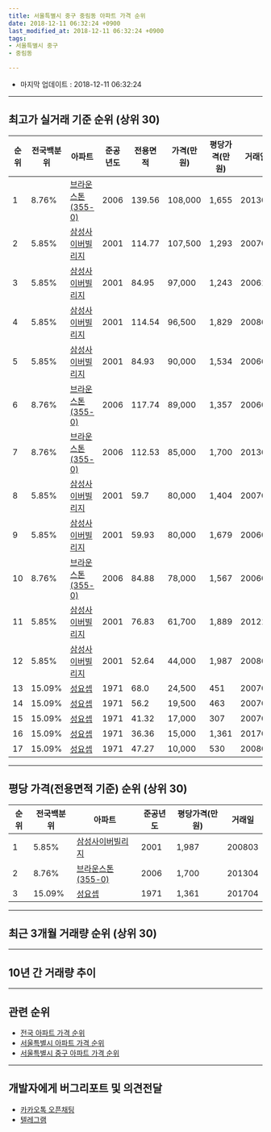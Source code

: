 ```yaml
---
title: 서울특별시 중구 중림동 아파트 가격 순위
date: 2018-12-11 06:32:24 +0900
last_modified_at: 2018-12-11 06:32:24 +0900
tags:
- 서울특별시 중구
- 중림동

---
```


* 마지막 업데이트 : 2018-12-11 06:32:24

---

## 최고가 실거래 기준 순위 (상위 30)


|순위|전국백분위|아파트|준공년도|전용면적|가격(만원)|평당가격(만원)|거래일|
|---|---|---|---|---|---|---|---|
|1|8.76%|[브라운스톤(355-0)](https://search.naver.com/search.naver?query=%EC%84%9C%EC%9A%B8%ED%8A%B9%EB%B3%84%EC%8B%9C+%EC%A4%91%EA%B5%AC+%EC%A4%91%EB%A6%BC%EB%8F%99+%EB%B8%8C%EB%9D%BC%EC%9A%B4%EC%8A%A4%ED%86%A4%28355-0%29)|2006|139.56|108,000|1,655|201307|
|2|5.85%|[삼성사이버빌리지](https://search.naver.com/search.naver?query=%EC%84%9C%EC%9A%B8%ED%8A%B9%EB%B3%84%EC%8B%9C+%EC%A4%91%EA%B5%AC+%EC%A4%91%EB%A6%BC%EB%8F%99+%EC%82%BC%EC%84%B1%EC%82%AC%EC%9D%B4%EB%B2%84%EB%B9%8C%EB%A6%AC%EC%A7%80)|2001|114.77|107,500|1,293|200707|
|3|5.85%|[삼성사이버빌리지](https://search.naver.com/search.naver?query=%EC%84%9C%EC%9A%B8%ED%8A%B9%EB%B3%84%EC%8B%9C+%EC%A4%91%EA%B5%AC+%EC%A4%91%EB%A6%BC%EB%8F%99+%EC%82%BC%EC%84%B1%EC%82%AC%EC%9D%B4%EB%B2%84%EB%B9%8C%EB%A6%AC%EC%A7%80)|2001|84.95|97,000|1,243|200612|
|4|5.85%|[삼성사이버빌리지](https://search.naver.com/search.naver?query=%EC%84%9C%EC%9A%B8%ED%8A%B9%EB%B3%84%EC%8B%9C+%EC%A4%91%EA%B5%AC+%EC%A4%91%EB%A6%BC%EB%8F%99+%EC%82%BC%EC%84%B1%EC%82%AC%EC%9D%B4%EB%B2%84%EB%B9%8C%EB%A6%AC%EC%A7%80)|2001|114.54|96,500|1,829|200801|
|5|5.85%|[삼성사이버빌리지](https://search.naver.com/search.naver?query=%EC%84%9C%EC%9A%B8%ED%8A%B9%EB%B3%84%EC%8B%9C+%EC%A4%91%EA%B5%AC+%EC%A4%91%EB%A6%BC%EB%8F%99+%EC%82%BC%EC%84%B1%EC%82%AC%EC%9D%B4%EB%B2%84%EB%B9%8C%EB%A6%AC%EC%A7%80)|2001|84.93|90,000|1,534|200606|
|6|8.76%|[브라운스톤(355-0)](https://search.naver.com/search.naver?query=%EC%84%9C%EC%9A%B8%ED%8A%B9%EB%B3%84%EC%8B%9C+%EC%A4%91%EA%B5%AC+%EC%A4%91%EB%A6%BC%EB%8F%99+%EB%B8%8C%EB%9D%BC%EC%9A%B4%EC%8A%A4%ED%86%A4%28355-0%29)|2006|117.74|89,000|1,357|200609|
|7|8.76%|[브라운스톤(355-0)](https://search.naver.com/search.naver?query=%EC%84%9C%EC%9A%B8%ED%8A%B9%EB%B3%84%EC%8B%9C+%EC%A4%91%EA%B5%AC+%EC%A4%91%EB%A6%BC%EB%8F%99+%EB%B8%8C%EB%9D%BC%EC%9A%B4%EC%8A%A4%ED%86%A4%28355-0%29)|2006|112.53|85,000|1,700|201304|
|8|5.85%|[삼성사이버빌리지](https://search.naver.com/search.naver?query=%EC%84%9C%EC%9A%B8%ED%8A%B9%EB%B3%84%EC%8B%9C+%EC%A4%91%EA%B5%AC+%EC%A4%91%EB%A6%BC%EB%8F%99+%EC%82%BC%EC%84%B1%EC%82%AC%EC%9D%B4%EB%B2%84%EB%B9%8C%EB%A6%AC%EC%A7%80)|2001|59.7|80,000|1,404|200705|
|9|5.85%|[삼성사이버빌리지](https://search.naver.com/search.naver?query=%EC%84%9C%EC%9A%B8%ED%8A%B9%EB%B3%84%EC%8B%9C+%EC%A4%91%EA%B5%AC+%EC%A4%91%EB%A6%BC%EB%8F%99+%EC%82%BC%EC%84%B1%EC%82%AC%EC%9D%B4%EB%B2%84%EB%B9%8C%EB%A6%AC%EC%A7%80)|2001|59.93|80,000|1,679|200601|
|10|8.76%|[브라운스톤(355-0)](https://search.naver.com/search.naver?query=%EC%84%9C%EC%9A%B8%ED%8A%B9%EB%B3%84%EC%8B%9C+%EC%A4%91%EA%B5%AC+%EC%A4%91%EB%A6%BC%EB%8F%99+%EB%B8%8C%EB%9D%BC%EC%9A%B4%EC%8A%A4%ED%86%A4%28355-0%29)|2006|84.88|78,000|1,567|200603|
|11|5.85%|[삼성사이버빌리지](https://search.naver.com/search.naver?query=%EC%84%9C%EC%9A%B8%ED%8A%B9%EB%B3%84%EC%8B%9C+%EC%A4%91%EA%B5%AC+%EC%A4%91%EB%A6%BC%EB%8F%99+%EC%82%BC%EC%84%B1%EC%82%AC%EC%9D%B4%EB%B2%84%EB%B9%8C%EB%A6%AC%EC%A7%80)|2001|76.83|61,700|1,889|201210|
|12|5.85%|[삼성사이버빌리지](https://search.naver.com/search.naver?query=%EC%84%9C%EC%9A%B8%ED%8A%B9%EB%B3%84%EC%8B%9C+%EC%A4%91%EA%B5%AC+%EC%A4%91%EB%A6%BC%EB%8F%99+%EC%82%BC%EC%84%B1%EC%82%AC%EC%9D%B4%EB%B2%84%EB%B9%8C%EB%A6%AC%EC%A7%80)|2001|52.64|44,000|1,987|200803|
|13|15.09%|[성요셉](https://search.naver.com/search.naver?query=%EC%84%9C%EC%9A%B8%ED%8A%B9%EB%B3%84%EC%8B%9C+%EC%A4%91%EA%B5%AC+%EC%A4%91%EB%A6%BC%EB%8F%99+%EC%84%B1%EC%9A%94%EC%85%89)|1971|68.0|24,500|451|200703|
|14|15.09%|[성요셉](https://search.naver.com/search.naver?query=%EC%84%9C%EC%9A%B8%ED%8A%B9%EB%B3%84%EC%8B%9C+%EC%A4%91%EA%B5%AC+%EC%A4%91%EB%A6%BC%EB%8F%99+%EC%84%B1%EC%9A%94%EC%85%89)|1971|56.2|19,500|463|200703|
|15|15.09%|[성요셉](https://search.naver.com/search.naver?query=%EC%84%9C%EC%9A%B8%ED%8A%B9%EB%B3%84%EC%8B%9C+%EC%A4%91%EA%B5%AC+%EC%A4%91%EB%A6%BC%EB%8F%99+%EC%84%B1%EC%9A%94%EC%85%89)|1971|41.32|17,000|307|200704|
|16|15.09%|[성요셉](https://search.naver.com/search.naver?query=%EC%84%9C%EC%9A%B8%ED%8A%B9%EB%B3%84%EC%8B%9C+%EC%A4%91%EA%B5%AC+%EC%A4%91%EB%A6%BC%EB%8F%99+%EC%84%B1%EC%9A%94%EC%85%89)|1971|36.36|15,000|1,361|201704|
|17|15.09%|[성요셉](https://search.naver.com/search.naver?query=%EC%84%9C%EC%9A%B8%ED%8A%B9%EB%B3%84%EC%8B%9C+%EC%A4%91%EA%B5%AC+%EC%A4%91%EB%A6%BC%EB%8F%99+%EC%84%B1%EC%9A%94%EC%85%89)|1971|47.27|10,000|530|200801|


---

## 평당 가격(전용면적 기준) 순위 (상위 30)


|순위|전국백분위|아파트|준공년도|평당가격(만원)|거래일|
|---|---|---|---|---|---|
|1|5.85%|[삼성사이버빌리지](https://search.naver.com/search.naver?query=%EC%84%9C%EC%9A%B8%ED%8A%B9%EB%B3%84%EC%8B%9C+%EC%A4%91%EA%B5%AC+%EC%A4%91%EB%A6%BC%EB%8F%99+%EC%82%BC%EC%84%B1%EC%82%AC%EC%9D%B4%EB%B2%84%EB%B9%8C%EB%A6%AC%EC%A7%80)|2001|1,987|200803|
|2|8.76%|[브라운스톤(355-0)](https://search.naver.com/search.naver?query=%EC%84%9C%EC%9A%B8%ED%8A%B9%EB%B3%84%EC%8B%9C+%EC%A4%91%EA%B5%AC+%EC%A4%91%EB%A6%BC%EB%8F%99+%EB%B8%8C%EB%9D%BC%EC%9A%B4%EC%8A%A4%ED%86%A4%28355-0%29)|2006|1,700|201304|
|3|15.09%|[성요셉](https://search.naver.com/search.naver?query=%EC%84%9C%EC%9A%B8%ED%8A%B9%EB%B3%84%EC%8B%9C+%EC%A4%91%EA%B5%AC+%EC%A4%91%EB%A6%BC%EB%8F%99+%EC%84%B1%EC%9A%94%EC%85%89)|1971|1,361|201704|


---

## 최근 3개월 거래량 순위 (상위 30)


<div style="width:100%;">
    <canvas id="deal_count_ranking" height="250"></canvas>
</div>


<script>
new Chart(document.getElementById("deal_count_ranking"), {
    type: 'horizontalBar',
    data: {
        labels: ['삼성사이버빌리지', '성요셉'],
        datasets: [{
            label: '실거래 수',
            data: [2, 1],
            borderColor: "rgba(255, 0, 128, 1)",
            backgroundColor: "rgba(255, 0, 128, 0.5)",
            fill: false,
        }]
    },
    options: {
        responsive: true,
        title: {
            display: true,
            text: '최근 3개월 거래량 순위'
        },
        tooltips: {
            mode: 'index',
            intersect: false,
            callbacks: {
                title: function(tooltipItems, data) {
                    return "실거래 수:";
                },
                label: function(tooltipItem, data) {
                    return data.labels[tooltipItem.index] + ": " + tooltipItem.xLabel;
                }
            }
        },
        hover: {
            mode: 'nearest',
            intersect: true
        },
        scales: {
            xAxes: [{
                display: true,
                scaleLabel: {
                    display: true,
                    labelString: '실거래 수'
                },
                ticks: {
                    suggestedMin: 0,
                }
            }],
            yAxes: [{
                display: true,
                ticks: {
                    autoSkip: false,
                    callback: function(value, index, values) {
                        if (value.length > 15)
                            return value.substr(0, 13) + "...";
                        else
                            return value;
                    }
                },
                scaleLabel: {
                    display: false,
                }
            }]
        }
    }
});

</script>


---

## 10년 간 거래량 추이


<div style="width:100%;">
    <canvas id="deal_progress" height="250"></canvas>
</div>

<script>
new Chart(document.getElementById("deal_progress"), {
    type: 'line',
    data: {
        labels: ['200812','200901','200902','200903','200904','200905','200906','200907','200908','200909','200910','200911','200912','201001','201002','201003','201004','201005','201006','201007','201008','201009','201010','201011','201012','201101','201102','201103','201104','201105','201106','201107','201108','201109','201110','201111','201112','201201','201202','201203','201204','201205','201206','201207','201208','201209','201210','201211','201212','201301','201302','201303','201304','201305','201306','201307','201308','201309','201310','201311','201312','201401','201402','201403','201404','201405','201406','201407','201408','201409','201410','201411','201412','201501','201502','201503','201504','201505','201506','201507','201508','201509','201510','201511','201512','201601','201602','201603','201604','201605','201606','201607','201608','201609','201610','201611','201612','201701','201702','201703','201704','201705','201706','201707','201708','201709','201710','201711','201712','201801','201802','201803','201804','201805','201806','201807','201808','201809','201810','201811','201812'],
        datasets: [{
            label: '실거래 수',
            pointRadius: 1,
            data: [0, 3, 0, 3, 6, 2, 2, 0, 0, 5, 1, 2, 2, 0, 4, 1, 0, 0, 0, 0, 0, 3, 0, 2, 2, 2, 2, 1, 1, 1, 2, 4, 2, 0, 1, 3, 0, 1, 2, 0, 1, 1, 0, 0, 1, 1, 3, 1, 1, 1, 0, 4, 4, 2, 3, 1, 1, 3, 2, 3, 3, 3, 3, 0, 4, 2, 1, 1, 0, 5, 3, 1, 5, 5, 3, 11, 6, 1, 7, 8, 4, 11, 9, 5, 3, 6, 5, 9, 7, 10, 7, 7, 7, 4, 8, 5, 3, 3, 2, 3, 7, 8, 5, 3, 1, 7, 3, 1, 5, 8, 3, 2, 5, 2, 1, 4, 3, 1, 2, 1, 0],
            borderColor: "rgba(255, 201, 14, 1)",
            backgroundColor: "rgba(255, 201, 14, 0.5)",
            fill: true,
        }]
    },
    options: {
        responsive: true,
        title: {
            display: true,
            text: '10년간 거래량 추이'
        },
        tooltips: {
            mode: 'index',
            intersect: false,
        },
        hover: {
            mode: 'nearest',
            intersect: true
        },
        scales: {
            xAxes: [{
                display: true,
                scaleLabel: {
                    display: true,
                    labelString: '년/월'
                }
            }],
            yAxes: [{
                display: true,
                ticks: {
                    suggestedMin: 0,
                },
                scaleLabel: {
                    display: true,
                    labelString: '실거래 수'
                }
            }]
        }
    }
});

</script>


---

## 관련 순위

- [전국 아파트 가격 순위](https://inasie.github.io/apt-ranking/전국)
- [서울특별시 아파트 가격 순위](https://inasie.github.io/apt-ranking/서울특별시)
- [서울특별시 중구 아파트 가격 순위](https://inasie.github.io/apt-ranking/서울특별시-중구)


---

## 개발자에게 버그리포트 및 의견전달

- [카카오톡 오픈채팅](https://open.kakao.com/o/gLJUAP4)
- [텔레그램](https://t.me/inasie)

